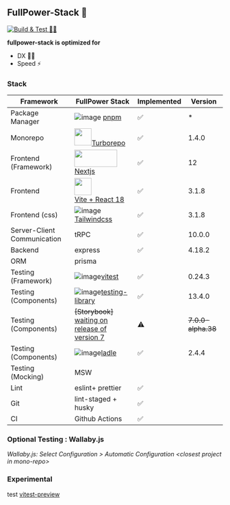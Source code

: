 ## FullPower-Stack 💪

[![Build & Test 👷‍♂️](https://github.com/kaminskypavel/fullpower-stack/actions/workflows/ci.yml/badge.svg)](https://github.com/kaminskypavel/fullpower-stack/actions/workflows/ci.yml)

**fullpower-stack is optimized for**

- DX 🧑‍💻
- Speed ⚡

### Stack

| Framework                   | FullPower Stack                                                                                                                                                                                | Implemented | Version            |
| --------------------------- | ---------------------------------------------------------------------------------------------------------------------------------------------------------------------------------------------- | ----------- | ------------------ |
| Package Manager             | ![image](https://user-images.githubusercontent.com/4253088/196271039-0b998d0d-5867-47bf-a627-e36825175aeb.png) [pnpm](https://pnpm.io/)                                                        | ✅          | \*                 |
| Monorepo                    | <img src="https://user-images.githubusercontent.com/4253088/196269627-8da367d0-5e1a-40a6-b261-d0f4e00498c1.png" height="40">[Turborepo](https://turborepo.org/docs)                            | ✅          | 1.4.0              |
| Frontend (Framework)        | <img src="https://user-images.githubusercontent.com/4253088/196269841-32444c2d-7798-471d-8c7d-455323680297.png" width="100vw" height="40">[Nextjs](https://nextjs.org/docs/getting-started)    | ✅          | 12                 |
| Frontend                    | <img src="https://vitejs.dev/logo.svg" width="40" height="40"><br/>[Vite + React 18](https://vitejs.dev/guide/)                                                                                | ✅          | 3.1.8              |
| Frontend (css)              | ![image](https://user-images.githubusercontent.com/4253088/196271439-de4d436c-fb47-4a7e-84a6-fcc01d86026b.png)[Tailwindcss](https://tailwindcss.com/docs/installation)                         | ✅          | 3.1.8              |
| Server-Client Communication | tRPC                                                                                                                                                                                           |✅ | 10.0.0
| Backend                     | express                                                                                                                                                                                        | ✅ |4.18.2
| ORM                         | prisma                                                                                                                                                                                         |
| Testing (Framework)         | ![image](https://user-images.githubusercontent.com/4253088/196270525-cea1d088-d329-4dba-879d-5e48ef779544.png)[vitest](https://vitest.dev/)                                                    | ✅          | 0.24.3             |
| Testing (Components)        | ![image](https://user-images.githubusercontent.com/4253088/196271647-0265eca3-61e4-44c2-8641-fabdb07e875f.png)[testing-library](https://testing-library.com/docs/react-testing-library/intro/) | ✅          | 13.4.0             |
| Testing (Components)        | ~~[Storybook]~~ [waiting on release of version 7](https://storybook.js.org/blog/first-class-vite-support-in-storybook/)                                                                        | ⚠️          | ~~7.0.0-alpha.38~~ |
| Testing (Components)        | ![image](https://user-images.githubusercontent.com/4253088/196270689-6216be78-82a5-4800-b3ee-81fe47792360.png)[ladle](https://ladle.dev/docs/)                                                 | ✅          | 2.4.4              |
| Testing (Mocking)           | MSW                                                                                                                                                                                            |
| Lint                        | eslint+ prettier                                                                                                                                                                               | ✅
| Git                         | lint-staged + husky                                                                                                                                                                            | ✅
| CI                          | Github Actions                                                                                                                                                                                 | ✅

### Optional Testing : Wallaby.js

_Wallaby.js: Select Configuration > Automatic Configuration \<closest project in mono-repo\>_

### Experimental

test [vitest-preview](https://github.com/nvh95/vitest-preview)
